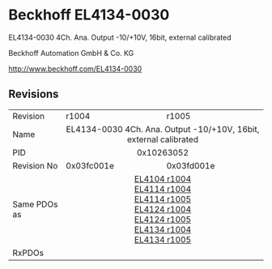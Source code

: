 # Beckhoff EL4134-0030

EL4134-0030 4Ch. Ana. Output -10/+10V, 16bit, external calibrated

Beckhoff Automation GmbH & Co. KG

http://www.beckhoff.com/EL4134-0030

## Revisions
<table>
<tr >
<td>Revision</td>
<td>r1004</td>
<td>r1005</td>
</tr>
<tr >
<td>Name</td>
<td colspan=2 align="center">EL4134-0030 4Ch. Ana. Output -10/+10V, 16bit, external calibrated</td>
</tr>
<tr >
<td>PID</td>
<td colspan=2 align="center">0x10263052</td>
</tr>
<tr >
<td>Revision No</td>
<td>0x03fc001e</td>
<td>0x03fd001e</td>
</tr>
<tr >
<td>Same PDOs as</td>
<td colspan=2 align="center"><a href="EL4104">EL4104 r1004</a><br/><a href="EL4114">EL4114 r1004</a><br/><a href="EL4114">EL4114 r1005</a><br/><a href="EL4124">EL4124 r1004</a><br/><a href="EL4124">EL4124 r1005</a><br/><a href="EL4134">EL4134 r1004</a><br/><a href="EL4134">EL4134 r1005</a></td>
</tr>
<tr >
<td>RxPDOs</td>
<td colspan=2 align="left"></td>
</tr>
</table>
